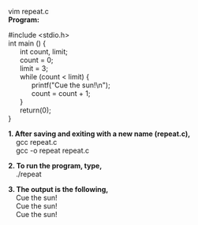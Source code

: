 vim repeat.c  
**Program:**    

#include <stdio.h>  
int main () {  
&nbsp;&nbsp;&nbsp;&nbsp;&nbsp;&nbsp;int count, limit;  
&nbsp;&nbsp;&nbsp;&nbsp;&nbsp;&nbsp;count = 0;  
&nbsp;&nbsp;&nbsp;&nbsp;&nbsp;&nbsp;limit = 3;  
&nbsp;&nbsp;&nbsp;&nbsp;&nbsp;&nbsp;while (count < limit) {  
&nbsp;&nbsp;&nbsp;&nbsp;&nbsp;&nbsp;&nbsp;&nbsp;&nbsp;&nbsp;&nbsp;&nbsp;printf("Cue the sun!\n");  
&nbsp;&nbsp;&nbsp;&nbsp;&nbsp;&nbsp;&nbsp;&nbsp;&nbsp;&nbsp;&nbsp;&nbsp;count = count + 1;  
&nbsp;&nbsp;&nbsp;&nbsp;&nbsp;&nbsp;}  
&nbsp;&nbsp;&nbsp;&nbsp;&nbsp;&nbsp;return(0);  
}  

**1. After saving and exiting with a new name (repeat.c),**  
&nbsp;&nbsp;&nbsp;&nbsp;gcc repeat.c  
&nbsp;&nbsp;&nbsp;&nbsp;gcc -o repeat repeat.c

**2. To run the program, type,**  
&nbsp;&nbsp;&nbsp;&nbsp;./repeat  

**3. The output is the following,**  
&nbsp;&nbsp;&nbsp;&nbsp;Cue the sun!  
&nbsp;&nbsp;&nbsp;&nbsp;Cue the sun!  
&nbsp;&nbsp;&nbsp;&nbsp;Cue the sun!  
